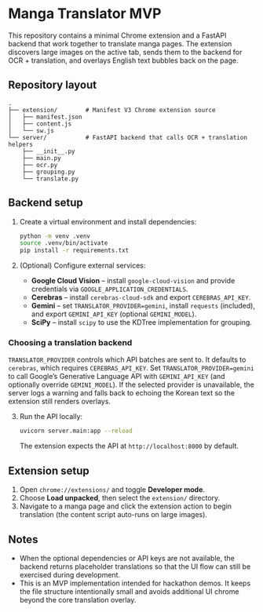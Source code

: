 # Manga Translator MVP

This repository contains a minimal Chrome extension and a FastAPI backend that work together to translate manga pages. The extension discovers large images on the active tab, sends them to the backend for OCR + translation, and overlays English text bubbles back on the page.

## Repository layout

```
.
├── extension/        # Manifest V3 Chrome extension source
│   ├── manifest.json
│   ├── content.js
│   └── sw.js
└── server/           # FastAPI backend that calls OCR + translation helpers
    ├── __init__.py
    ├── main.py
    ├── ocr.py
    ├── grouping.py
    └── translate.py
```

## Backend setup

1. Create a virtual environment and install dependencies:

   ```bash
   python -m venv .venv
   source .venv/bin/activate
   pip install -r requirements.txt
   ```

2. (Optional) Configure external services:

   * **Google Cloud Vision** – install `google-cloud-vision` and provide credentials via `GOOGLE_APPLICATION_CREDENTIALS`.
   * **Cerebras** – install `cerebras-cloud-sdk` and export `CEREBRAS_API_KEY`.
   * **Gemini** – set `TRANSLATOR_PROVIDER=gemini`, install `requests` (included), and export `GEMINI_API_KEY` (optional `GEMINI_MODEL`).
    * **SciPy** – install `scipy` to use the KDTree implementation for grouping.

### Choosing a translation backend

`TRANSLATOR_PROVIDER` controls which API batches are sent to. It defaults to `cerebras`, which requires `CEREBRAS_API_KEY`. Set `TRANSLATOR_PROVIDER=gemini` to call Google’s Generative Language API with `GEMINI_API_KEY` (and optionally override `GEMINI_MODEL`). If the selected provider is unavailable, the server logs a warning and falls back to echoing the Korean text so the extension still renders overlays.

3. Run the API locally:

   ```bash
   uvicorn server.main:app --reload
   ```

   The extension expects the API at `http://localhost:8000` by default.

## Extension setup

1. Open `chrome://extensions/` and toggle **Developer mode**.
2. Choose **Load unpacked**, then select the `extension/` directory.
3. Navigate to a manga page and click the extension action to begin translation (the content script auto-runs on large images).

## Notes

* When the optional dependencies or API keys are not available, the backend returns placeholder translations so that the UI flow can still be exercised during development.
* This is an MVP implementation intended for hackathon demos. It keeps the file structure intentionally small and avoids additional UI chrome beyond the core translation overlay.
